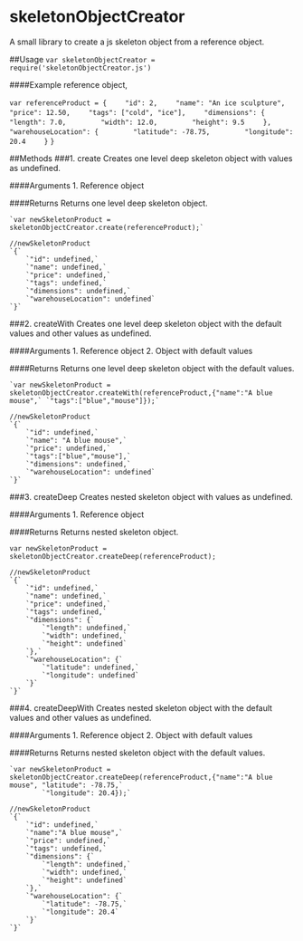 # skeletonObjectCreator
A small library to create a js skeleton object from a reference object.

##Usage
`var skeletonObjectCreator = require('skeletonObjectCreator.js')`

####Example reference object,

`var referenceProduct = {`
`    "id": 2,`
`    "name": "An ice sculpture",`
`    "price": 12.50,`
`    "tags": ["cold", "ice"],`
`    "dimensions": {`
`        "length": 7.0,`
`        "width": 12.0,`
`        "height": 9.5`
`    },`
`    "warehouseLocation": {`
`        "latitude": -78.75,`
`        "longitude": 20.4`
`    }`
`}`

##Methods
###1. create
	Creates one level deep skeleton object with values as undefined.

####Arguments
	1. Reference object

####Returns
	Returns one level deep skeleton object.

    `var newSkeletonProduct = skeletonObjectCreator.create(referenceProduct);`

    //newSkeletonProduct
    `{`
    	`"id": undefined,`
        `"name": undefined,`
        `"price": undefined,`
        `"tags": undefined,`
        `"dimensions": undefined,`
        `"warehouseLocation": undefined`
    `}`

###2. createWith
	Creates one level deep skeleton object with the default values and other values as undefined.

####Arguments
	1. Reference object
	2. Object with default values

####Returns
	Returns one level deep skeleton object with the default values.

    `var newSkeletonProduct = skeletonObjectCreator.createWith(referenceProduct,{"name":"A blue mouse",` `"tags":["blue","mouse"]});`

    //newSkeletonProduct
    `{`
    	`"id": undefined,`
        `"name": "A blue mouse",`
        `"price": undefined,`
        `"tags":["blue","mouse"],`
        `"dimensions": undefined,`
        `"warehouseLocation": undefined`
    `}`

###3. createDeep
	Creates nested skeleton object with values as undefined.

####Arguments
	1. Reference object

####Returns
	Returns nested skeleton object.

    var newSkeletonProduct = skeletonObjectCreator.createDeep(referenceProduct);

    //newSkeletonProduct
    `{`
        `"id": undefined,`
        `"name": undefined,`
        `"price": undefined,`
        `"tags": undefined,`
        `"dimensions": {`
            `"length": undefined,`
            `"width": undefined,`
            `"height": undefined`
        `},`
        `"warehouseLocation": {`
            `"latitude": undefined,`
            `"longitude": undefined`
        `}`
    `}`

###4. createDeepWith
	Creates nested skeleton object with the default values and other values as undefined. 

####Arguments
	1. Reference object
	2. Object with default values

####Returns
	Returns nested skeleton object with the default values.

    `var newSkeletonProduct = skeletonObjectCreator.createDeep(referenceProduct,{"name":"A blue mouse", "latitude": -78.75,`
            `"longitude": 20.4});`

    //newSkeletonProduct
    `{`
        `"id": undefined,`
        `"name":"A blue mouse",`
        `"price": undefined,`
        `"tags": undefined,`
        `"dimensions": {`
            `"length": undefined,`
            `"width": undefined,`
            `"height": undefined`
        `},`
        `"warehouseLocation": {`
            `"latitude": -78.75,`
            `"longitude": 20.4`
        `}`
    `}`
